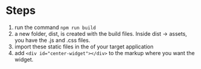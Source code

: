 # Steps
1. run the command `npm run build`
2. a new folder, dist, is created with the build files. Inside dist -> assets, you have the .js and .css files.
3. import these static files in the <head> of your target application
4. add `<div id="center-widget"></div>` to the markup where you want the widget. 
